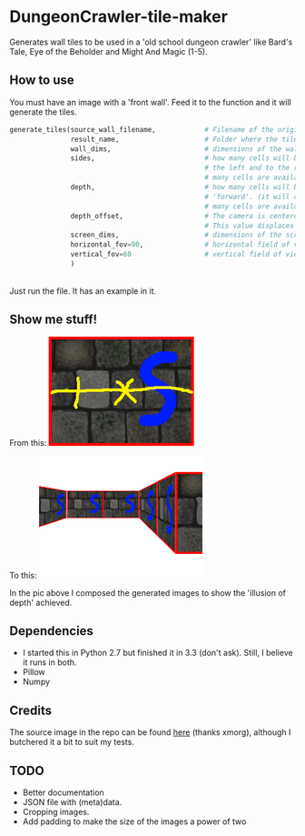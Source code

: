 DungeonCrawler-tile-maker
=========================

Generates wall tiles to be used in a 'old school dungeon crawler' like Bard's Tale, Eye of the Beholder and Might And Magic (1-5). 


How to use
----------

You must have an image with a 'front wall'. Feed it to the function and it will generate the tiles.

```python
generate_tiles(source_wall_filename, 			# Filename of the original image
			   result_name, 					# Folder where the tiles will be generated to
			   wall_dims, 						# dimensions of the wall - tuple(width, height)
			   sides, 							# how many cells will be considered and calculated to 
												# the left and to the right. (it will correspond to how
												# many cells are available to be rendered)
			   depth, 							# how many cells will be considered and calculated 
												# 'forward'. (it will correspond to how
												# many cells are available to be rendered)
			   depth_offset, 					# The camera is centerend inside the cell at (0,0,0). 
												# This value displaces all the cells 'forward'
			   screen_dims, 					# dimensions of the screen - tuple(width, height)
			   horizontal_fov=90, 				# horizontal field of view angle, in degrees
			   vertical_fov=60					# vertical field of view angle, in degrees
			   )
			  
```

Just run the file. It has an example in it.


Show me stuff!
--------------

From this:
![Original Image](wall.png "From this")

To this:
![Composition of the resulting images](result.png "To this.")

In the pic above I composed the generated images to show the 'illusion of depth' achieved.


Dependencies
------------

- I started this in Python 2.7 but finished it in 3.3 (don't ask). Still, I believe it runs in both.
- Pillow
- Numpy


Credits
-------

The source image in the repo can be found [here](http://opengameart.org/node/10606) (thanks xmorg), although I butchered it a bit to suit my tests.


TODO
----

- Better documentation
- JSON file with (meta)data.
- Cropping images.
- Add padding to make the size of the images a power of two

